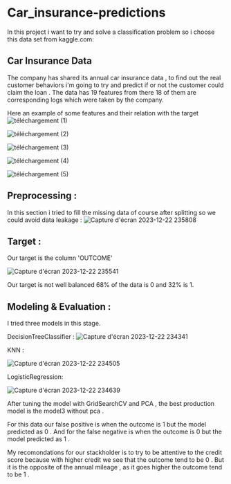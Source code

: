 # Car_insurance-predictions
In this project i want to try and solve a classification problem so i choose this data set from kaggle.com: 
## Car Insurance Data
The company has shared its annual car insurance data , to find out the real customer behaviors i'm going to try and predict if or not the customer could claim the loan .
The data has 19 features from there 18 of them are corresponding logs which were taken by the company.

Here an example of some features and their relation with the target 
![téléchargement (1)](https://github.com/medayoubaziz/Classification-predictions/assets/145483390/d773ba5a-8c2c-4c03-810d-539ba810b5e3)

![téléchargement (2)](https://github.com/medayoubaziz/Classification-predictions/assets/145483390/da0267d0-8649-4ae8-8812-02c2d3f1b01a)

![téléchargement (3)](https://github.com/medayoubaziz/Classification-predictions/assets/145483390/595215fc-ce21-4f35-9d55-c404b0a61864)

![téléchargement (4)](https://github.com/medayoubaziz/Classification-predictions/assets/145483390/77230f59-382e-4550-92ce-7a958efb4923)


![téléchargement (5)](https://github.com/medayoubaziz/Classification-predictions/assets/145483390/4ae3fd6b-d665-43bd-809d-a831167b7672)

## Preprocessing : 
In this section i tried to fill the missing data of course after splitting so we could avoid data leakage : 
![Capture d'écran 2023-12-22 235808](https://github.com/medayoubaziz/Car_insurance_predictions/assets/145483390/5c7d003c-a805-4a9c-94b1-73f858e2dc9f)

## Target : 
Our target is the column 'OUTCOME'

![Capture d'écran 2023-12-22 235541](https://github.com/medayoubaziz/Car_insurance_predictions/assets/145483390/f5ccc2ff-5844-452d-b962-73165c7e33ff)

Our target is not well balanced 68% of the data is 0 and 32% is 1.

## Modeling & Evaluation :
I tried three models in this stage. 

DecisionTreeClassifier : 
![Capture d'écran 2023-12-22 234341](https://github.com/medayoubaziz/Car_insurance_predictions/assets/145483390/2e00832a-3155-4a27-83c4-53270da926e1)

KNN :

![Capture d'écran 2023-12-22 234505](https://github.com/medayoubaziz/Car_insurance_predictions/assets/145483390/fc6a99e2-4e6c-4457-bab7-404a6890591a)

LogisticRegression:

![Capture d'écran 2023-12-22 234639](https://github.com/medayoubaziz/Car_insurance_predictions/assets/145483390/f09f1df1-27d2-4d68-bead-4bafda959411)

After tuning the model with GridSearchCV and PCA , the best production model is the model3 without pca . 

For this data our false positive is when the outcome is 1 but the model predicted as 0 .
And for the false negative is when the outcome is 0 but the model predicted as 1 .

My recomondations for our stackholder is to try to be attentive to the credit score because with higher credit we see that the outcome tend to be 0 . 
But it is the opposite of the annual mileage , as it goes higher the outcome tend to be 1 .



